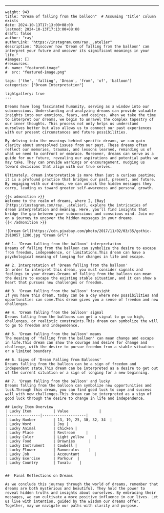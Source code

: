 ---
    weight: 943
    title: "Dream of falling from the balloon"  # Assuming 'title' column exists
    date: 2024-10-13T17:13:00+08:00
    lastmod: 2024-10-13T17:13:00+08:00
    draft: false
    author: "ray"
    authorLink: "https://instagram.com/ray._.atelier"
    description: "Discover how 'Dream of falling from the balloon' can interpret your future and uncover its significant meanings in your life."
    #images: []
    #resources:
    #- name: "featured-image"
    #  src: "featured-image.png"
    
    tags: ['the', 'falling', 'Dream', 'from', 'of', 'balloon']
    categories: ["Dream Interpretation"]
    
    lightgallery: true
    ---
    
    Dreams have long fascinated humanity, serving as a window into our subconscious. Understanding and analyzing dreams can provide valuable insights into our emotions, fears, and desires. When we take the time to interpret our dreams, we begin to unravel the complex tapestry of our inner thoughts. This process not only helps us understand ourselves better but also allows us to connect our past experiences with our present circumstances and future possibilities.
    
    By delving into the meanings behind specific dreams, we can gain clarity about unresolved issues from our past. These dreams often reflect our memories, traumas, and lessons learned, reminding us of what we need to confront or embrace. Moreover, dreams can serve as a guide for our future, revealing our aspirations and potential paths we may take. They can provide warnings or encouragement, nudging us toward decisions that align with our true selves.
    
    Ultimately, dream interpretation is more than just a curious pastime; it is a profound practice that bridges our past, present, and future. By engaging with our dreams, we can unlock the hidden messages they carry, leading us toward greater self-awareness and personal growth.
    
    {{< admonition >}}
    Welcome to the realm of dreams, where I, [Ray](https://instagram.com/ray._.atelier), explore the intricacies of dream interpretation and meaning. Here, you’ll find insights that bridge the gap between your subconscious and conscious mind. Join me on a journey to uncover the hidden messages in your dreams.
    {{< /admonition >}}
    
    ![Dream Grl](https://cdn.pixabay.com/photo/2017/11/02/03/35/gothic-2910057_1280.jpg "Dream Grl")
    
    ## 1. 'Dream falling from the balloon' interpretation
    Dreams of falling from the balloon can symbolize the desire to escape from freedom, independence, or limitations.This dream can have a psychological meaning of longing for changes in life and escape.
    
    ## 2. Interpretation of 'Dream falling from the balloon'
    In order to interpret this dream, you must consider signals and feelings in your dreams.Dreams of falling from the balloon can mean the desire to escape the existing stable situation, and it can show a heart that pursues new challenges or freedom.
    
    ## 3. 'Dream falling from the balloon' foresight
    If you have this dream, today can be a day where new possibilities and opportunities can come.This dream gives you a sense of freedom and new challenges.
    
    ## 4. 'Dream falling from the balloon' signal
    Dreams falling from the balloons can get a signal to go up high, challenges, or realistic constraints.This dream can symbolize the will to go to freedom and independence.
    
    ## 5. 'Dream falling from the balloon' means
    The meaning of 'falling from the balloon' can mean change and escape in life.This dream can show the courage and desire for change and challenge, with the desire to pursue freedom from a stable situation or a limited boundary.
    
    ## 6. Signs of 'Dream Falling from Balloons'
    Dreams falling from the balloon can be a sign of freedom and independent state.This dream can be interpreted as a desire to get out of the current situation or a sign of longing for a new beginning.
    
    ## 7. 'Dream falling from the balloon' and lucky
    Dreams falling from the balloon can symbolize new opportunities and luck.Through this dream, you can find good luck to cope and success well with new challenges.This dream can be interpreted as a sign of good luck through the desire to change in life and independence.
    
    ## Lucky Item Overview
    | Lucky Item          | Value              |
    |---------------|--------------------|
    | Lucky Number        | 13, 19, 25, 30, 32, 34  |
    | Lucky Word          | Joy |
    | Lucky Animal        | Chicken |
    | Lucky Place         | Restroom     |
    | Lucky Color         | Light yellow     |
    | Lucky Food          | Brownies      |
    | Lucky Instrument    | Cowbell |
    | Lucky Flower        | Ranunculus    |
    | Lucky Job           | Accountant       |
    | Lucky Exercise      | Parkour  |
    | Lucky Country       | Tuvalu    |
    
    
    ##  Final Reflections on Dreams
    
    As we conclude this journey through the world of dreams, remember that dreams are both mysterious and beautiful. They hold the power to reveal hidden truths and insights about ourselves. By embracing their messages, we can cultivate a more positive influence in our lives. Let us live with intention, guided by the wisdom our dreams offer. Together, may we navigate our paths with clarity and purpose.
    